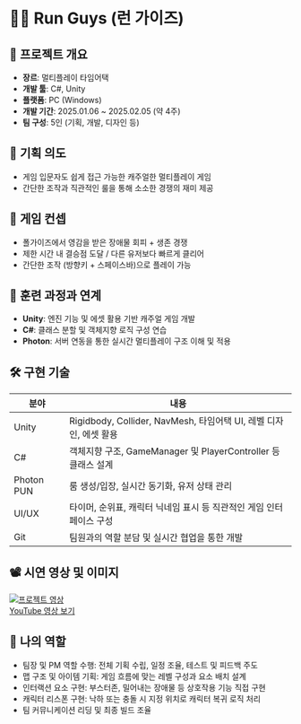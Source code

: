 # 🏃‍♂️ Run Guys (런 가이즈)

## 📌 프로젝트 개요
- **장르**: 멀티플레이 타임어택
- **개발 툴**: C#, Unity
- **플랫폼**: PC (Windows)
- **개발 기간**: 2025.01.06 ~ 2025.02.05 (약 4주)
- **팀 구성**: 5인 (기획, 개발, 디자인 등)

## 🎯 기획 의도
- 게임 입문자도 쉽게 접근 가능한 캐주얼한 멀티플레이 게임
- 간단한 조작과 직관적인 룰을 통해 소소한 경쟁의 재미 제공

## 🧩 게임 컨셉
- 폴가이즈에서 영감을 받은 장애물 회피 + 생존 경쟁
- 제한 시간 내 결승점 도달 / 다른 유저보다 빠르게 클리어
- 간단한 조작 (방향키 + 스페이스바)으로 플레이 가능

## 📌 훈련 과정과 연계
- **Unity**: 엔진 기능 및 에셋 활용 기반 캐주얼 게임 개발
- **C#**: 클래스 분할 및 객체지향 로직 구성 연습
- **Photon**: 서버 연동을 통한 실시간 멀티플레이 구조 이해 및 적용

## 🛠 구현 기술

| 분야       | 내용                                                                 |
|------------|----------------------------------------------------------------------|
| Unity      | Rigidbody, Collider, NavMesh, 타임어택 UI, 레벨 디자인, 에셋 활용         |
| C#         | 객체지향 구조, GameManager 및 PlayerController 등 클래스 설계           |
| Photon PUN | 룸 생성/입장, 실시간 동기화, 유저 상태 관리                           |
| UI/UX      | 타이머, 순위표, 캐릭터 닉네임 표시 등 직관적인 게임 인터페이스 구성     |
| Git        | 팀원과의 역할 분담 및 실시간 협업을 통한 개발                           |

## 📽 시연 영상 및 이미지
[![프로젝트 영상](https://img.youtube.com/vi/EG7tzD8qE_M/0.jpg)](https://www.youtube.com/watch?v=EG7tzD8qE_M)  
[YouTube 영상 보기](https://www.youtube.com/watch?v=EG7tzD8qE_M)

## 👤 나의 역할

- 팀장 및 PM 역할 수행: 전체 기획 수립, 일정 조율, 테스트 및 피드백 주도
- 맵 구조 및 아이템 기획: 게임 흐름에 맞는 레벨 구성과 요소 배치 설계
- 인터랙션 요소 구현: 부스터존, 밀어내는 장애물 등 상호작용 기능 직접 구현
- 캐릭터 리스폰 구현: 낙하 또는 충돌 시 지정 위치로 캐릭터 복귀 로직 처리
- 팀 커뮤니케이션 리딩 및 최종 빌드 조율
